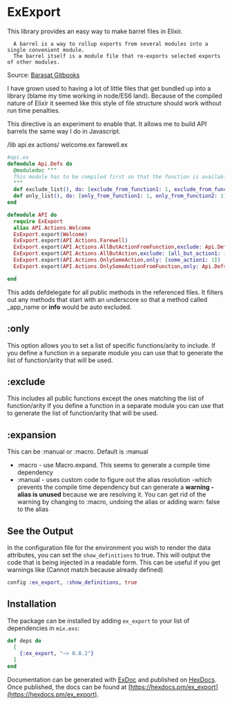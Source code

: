 # ExExport

 This library provides an easy way to make barrel files in Elixir.

      A barrel is a way to rollup exports from several modules into a single convenient module.
      The barrel itself is a module file that re-exports selected exports of other modules.
    
 Source: [Barasat Gitbooks](https://basarat.gitbook.io/typescript/main-1/barrel)

I have grown used to having a lot of little files that get bundled up into a library (blame my time working
in node/ES6 land).  Because of the compiled nature of Elixir it seemed like this style of file structure
should work without run time penalties.  

This directive is an experiment to enable that. It allows me to build API barrels the same way I do in
Javascript.

/lib
   api.ex
   actions/
       welcome.ex
       farewell.ex
       
       
```elixir
#api.ex
defmodule Api.Defs do
  @moduledoc """
  This module has to be compiled first so that the function is available in the module scope.
  """
  def exclude_list(), do: [exclude_from_function1: 1, exclude_from_function2: 1]
  def only_list(), do: [only_from_function1: 1, only_from_function2: 1]
end

defmodule API do
  require ExExport
  alias API.Actions.Welcome
  ExExport.export(Welcome)
  ExExport.export(API.Actions.Farewell)
  ExExport.export(API.Actions.AllButActionFromFunction,exclude: Api.Defs.exclude_list())
  ExExport.export(API.Actions.AllButAction,exclude: [all_but_action1: 1])
  ExExport.export(API.Actions.OnlySomeAction,only: [some_action1: 1])
  ExExport.export(API.Actions.OnlySomeActionFromFunction,only: Api.Defs.only_list())

end      
```

This adds defdelegate for all public methods in the referenced files. It filters out
any methods that start with an underscore so that a method called _app_name or __info__  would be auto excluded.

## :only
This option allows you to set a list of specific functions/arity to include.
If you define a function in a separate module you can use that to generate the list of
function/arity that will be used.

## :exclude
This includes all public functions except the ones matching the list of function/arity
If you define a function in a separate module you can use that to generate the list of
function/arity that will be used.

## :expansion
This can be :manual or :macro. Default is :manual

* :macro - use Macro.expand. This seems to generate a compile time dependency
* :manual - uses custom code to figure out the alias resolution -which prevents the compile
time dependency but can generate a **warning - alias is unused** because we are resolving it. You
can get rid of the warning by changing to :macro, undoing the alias or adding warn: false to the alias


## See the Output
In the configuration file for the environment you wish to render the
data attributes, you can set the `show_definitions`  to true. This
will output the code that is being injected in a readable form. This can be useful
if you get warnings like (Cannot match because already defined)

```elixir
config :ex_export, :show_definitions, true
  ```


## Installation

The package can be installed by adding `ex_export` to your list of dependencies in `mix.exs`:

```elixir
def deps do
  [
    {:ex_export, "~> 0.8.2"}
  ]
end
```

Documentation can be generated with [ExDoc](https://github.com/elixir-lang/ex_doc)
and published on [HexDocs](https://hexdocs.pm). Once published, the docs can
be found at [https://hexdocs.pm/ex_export](https://hexdocs.pm/ex_export).

